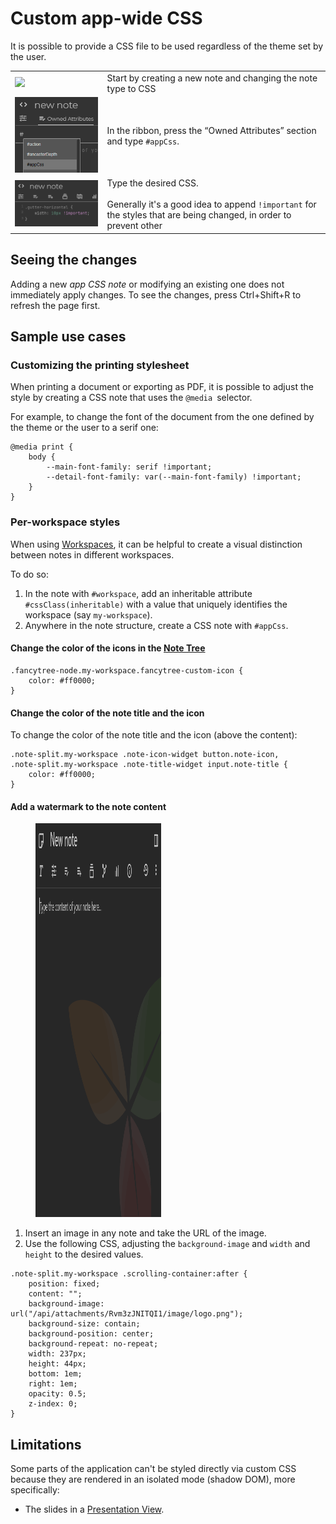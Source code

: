 # Custom app-wide CSS
It is possible to provide a CSS file to be used regardless of the theme set by the user.

|     |     |
| --- | --- |
| ![](Custom%20app-wide%20CSS_image.png) | Start by creating a new note and changing the note type to CSS |
| ![](2_Custom%20app-wide%20CSS_image.png) | In the ribbon, press the “Owned Attributes” section and type `#appCss`. |
| ![](3_Custom%20app-wide%20CSS_image.png) | Type the desired CSS.    <br>  <br>Generally it's a good idea to append `!important` for the styles that are being changed, in order to prevent other |

## Seeing the changes

Adding a new _app CSS note_ or modifying an existing one does not immediately apply changes. To see the changes, press Ctrl+Shift+R to refresh the page first.

## Sample use cases

### Customizing the printing stylesheet

When printing a document or exporting as PDF, it is possible to adjust the style by creating a CSS note that uses the `@media` selector.

For example, to change the font of the document from the one defined by the theme or the user to a serif one:

```
@media print {
	body {
        --main-font-family: serif !important;
        --detail-font-family: var(--main-font-family) !important;
    }
}
```

### Per-workspace styles

When using <a class="reference-link" href="../Basic%20Concepts%20and%20Features/Navigation/Workspaces.md">Workspaces</a>, it can be helpful to create a visual distinction between notes in different workspaces.

To do so:

1.  In the note with `#workspace`, add an inheritable attribute `#cssClass(inheritable)` with a value that uniquely identifies the workspace (say `my-workspace`).
2.  Anywhere in the note structure, create a CSS note with `#appCss`.

#### Change the color of the icons in the <a class="reference-link" href="../Basic%20Concepts%20and%20Features/UI%20Elements/Note%20Tree.md">Note Tree</a>

```
.fancytree-node.my-workspace.fancytree-custom-icon {
    color: #ff0000;
}
```

#### Change the color of the note title and the icon

To change the color of the note title and the icon (above the content):

```
.note-split.my-workspace .note-icon-widget button.note-icon,
.note-split.my-workspace .note-title-widget input.note-title {
    color: #ff0000;
}
```

#### Add a watermark to the note content

<figure class="image image-style-align-right image_resized" style="width:39.97%;"><img style="aspect-ratio:641/630;" src="1_Custom app-wide CSS_image.png" width="641" height="630"></figure>

1.  Insert an image in any note and take the URL of the image.
2.  Use the following CSS, adjusting the `background-image` and `width` and `height` to the desired values.

```
.note-split.my-workspace .scrolling-container:after {
    position: fixed;
    content: "";
    background-image: url("/api/attachments/Rvm3zJNITQI1/image/logo.png");
    background-size: contain;
    background-position: center;
    background-repeat: no-repeat;
    width: 237px;
    height: 44px;
    bottom: 1em;
    right: 1em;
    opacity: 0.5;
    z-index: 0;
}
```

## Limitations

Some parts of the application can't be styled directly via custom CSS because they are rendered in an isolated mode (shadow DOM), more specifically:

*   The slides in a <a class="reference-link" href="../Collections/Presentation%20View.md">Presentation View</a>.